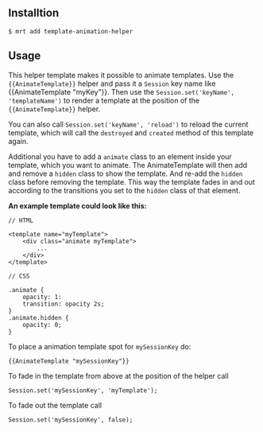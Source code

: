 Installtion
-----------

    $ mrt add template-animation-helper

Usage
-----


This helper template makes it possible to animate templates.
Use the `{{AnimateTemplate}}` helper and pass it a `Session` key name like {{AnimateTemplate "myKey"}}.
Then use the `Session.set('keyName', 'templateName')` to render a template at the position of the `{{AnimateTemplate}}` helper.

You can also call `Session.set('keyName', 'reload')` to reload the current template, which will call the `destroyed` and `created` method of this template again.

Additional you have to add a `animate` class to an element inside your template, which you want to animate.
The AnimateTemplate will then add and remove a `hidden` class to show the template.
And re-add the `hidden` class before removing the template.
This way the template fades in and out according to the transitions you set to the `hidden` class of that element.

**An example template could look like this:**

    // HTML

    <template name="myTemplate">
        <div class="animate myTemplate">
            ...
        </div>
    </template>

    // CSS

    .animate {
        opacity: 1:
        transition: opacity 2s;
    }
    .animate.hidden {
        opacity: 0;
    }

To place a animation template spot for `mySessionKey` do:

    {{AnimateTemplate "mySessionKey"}}

To fade in the template from above at the position of the helper call

    Session.set('mySessionKey', 'myTemplate');

To fade out the template call

    Session.set('mySessionKey', false);